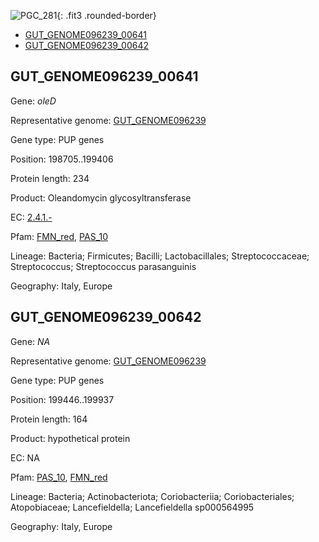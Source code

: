 ![PGC_281](../static/images/Clusters_figure/PGC_281.jpg){: .fit3 .rounded-border}

<ul id="myTab" class="nav nav-tabs">
  <li class="active">
        <a href="#tab1" data-toggle="tab">GUT_GENOME096239_00641</a>
  </li>
<li><a href="#tab2" data-toggle="tab">GUT_GENOME096239_00642</a></li>
</ul>

<div id="myTabContent" class="tab-content">
  <div class="tab-pane fade in active" id="tab1">

<h2 id="GUT_GENOME096239_00641">GUT_GENOME096239_00641</h2>
<p>Gene: <em>oleD</em>
<p>Representative genome: <a href="https://www.ebi.ac.uk/metagenomics/genomes/MGYG-HGUT-00023">GUT_GENOME096239</a></p>
<p>Gene type: PUP genes</p>
<p>Position: 198705..199406</p>
<p>Protein length: 234</p>
<p>Product: Oleandomycin glycosyltransferase</p>
<p>EC: <a href="https://www.brenda-enzymes.org/enzyme.php?ecno=2.4.1.-">2.4.1.-</a></p>
<p>Pfam: <a href="http://pfam.xfam.org/family/FMN_red">FMN_red</a>, <a href="http://pfam.xfam.org/family/PAS_10">PAS_10</a></p>
<p>Lineage: Bacteria; Firmicutes; Bacilli; Lactobacillales; Streptococcaceae; Streptococcus; Streptococcus parasanguinis</p>
<p>Geography: Italy, Europe</p>
  </div>

  <div class="tab-pane fade" id="tab2">

<h2 id="GUT_GENOME096239_00642">GUT_GENOME096239_00642</h2>
<p>Gene: <em>NA</em></p>
<p>Representative genome: <a href="https://www.ebi.ac.uk/metagenomics/genomes/MGYG-HGUT-02998">GUT_GENOME096239</a></p>
<p>Gene type: PUP genes</p>
<p>Position: 199446..199937</p>
<p>Protein length: 164</p>
<p>Product: hypothetical protein</p>
<p>EC: NA</p>
<p>Pfam: <a href="http://pfam.xfam.org/family/PAS_10">PAS_10</a>, <a href="http://pfam.xfam.org/family/FMN_red">FMN_red</a></p>
<p>Lineage: Bacteria; Actinobacteriota; Coriobacteriia; Coriobacteriales; Atopobiaceae; Lancefieldella; Lancefieldella sp000564995</p>
<p>Geography: Italy, Europe</p>

  </div>
</div>
